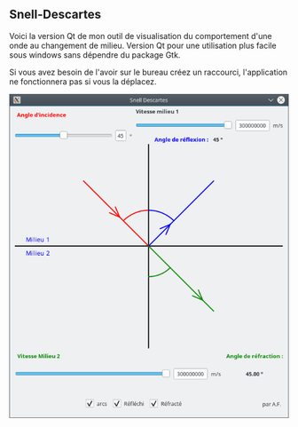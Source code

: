 Snell-Descartes
---------------

Voici la version Qt de mon outil de visualisation du comportement d'une onde au changement de milieu.
Version Qt pour une utilisation plus facile sous windows sans dépendre du package Gtk.

Si vous avez besoin de l'avoir sur le bureau créez un raccourci, l'application ne fonctionnera pas si vous la déplacez.


![Application screenshot](/Snell-Descartes.png?raw=true)

